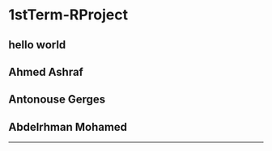 # 1stTerm-RProject
## hello world
## Ahmed Ashraf
## Antonouse Gerges
## Abdelrhman Mohamed 
--------
